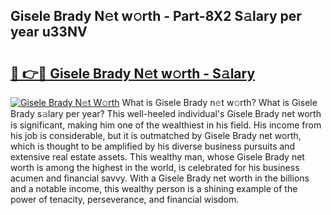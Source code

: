 ## Gisele Brady N𝚎t w𝚘rth - Part-8X2 S𝚊lary per year u33NV

# <h2><a href="http://gc2hh9.nevu.top/?p=Gisele+Brady">🔗 👉🔴 Gisele Brady N𝚎t w𝚘rth - S𝚊lary</a></h2>

[![Gisele Brady N𝚎t W𝚘rth](https://i.imgur.com/Oavwk0R.jpeg)](http://gc2hh9.nevu.top/?p=Gisele+Brady)
What is Gisele Brady n𝚎t w𝚘rth? What is Gisele Brady s𝚊lary per year?
This well-heeled individual's Gisele Brady net worth is significant, making him one of the wealthiest in his field. His income from his job is considerable, but it is outmatched by Gisele Brady net worth, which is thought to be amplified by his diverse business pursuits and extensive real estate assets. This wealthy man, whose Gisele Brady net worth is among the highest in the world, is celebrated for his business acumen and financial savvy. With a Gisele Brady net worth in the billions and a notable income, this wealthy person is a shining example of the power of tenacity, perseverance, and financial wisdom.
